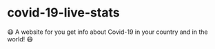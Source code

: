# covid-19-live-stats
😷 A website for you get info about Covid-19 in your country and in the world! 😷
